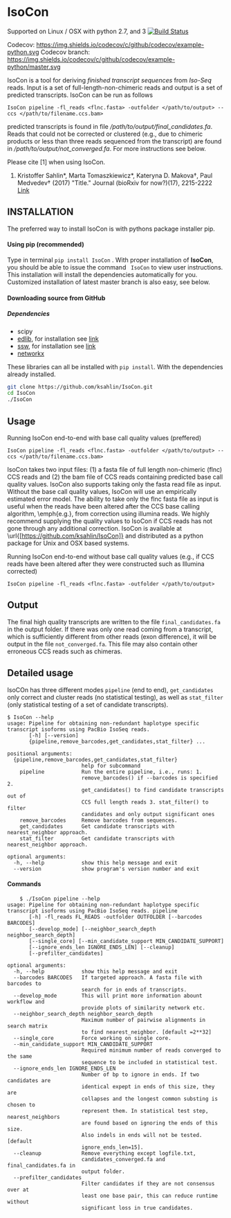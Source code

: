 IsoCon
========

Supported on Linux / OSX with python 2.7, and 3 [![Build Status](https://travis-ci.org/ksahlin/BESST.svg?branch=master)](https://travis-ci.org/ksahlin/IsoCon)

Codecov:        https://img.shields.io/codecov/c/github/codecov/example-python.svg
Codecov branch:     https://img.shields.io/codecov/c/github/codecov/example-python/master.svg

IsoCon is a tool for deriving *finished transcript sequences* from *Iso-Seq* reads. Input is a set of full-length-non-chimeric reads and output is a set of predicted transcripts. IsoCon can be run as follows

```
IsoCon pipeline -fl_reads <flnc.fasta> -outfolder </path/to/output> --ccs </path/to/filename.ccs.bam>
```

predicted transcripts is found in file */path/to/output/final_candidates.fa*. Reads that could not be corrected or clustered (e.g., due to chimeric products or less than three reads sequenced from the transcript) are found in */path/to/output/not_converged.fa*. For more instructions see below.

Please cite [1] when using IsoCon.

1. Kristoffer Sahlin*, Marta Tomaszkiewicz*, Kateryna D. Makova†, Paul Medvedev† (2017) "Title." Journal (bioRxiv for now?)(17), 2215-2222 [Link](here)

<!-- Table of Contents
=================
    * [INSTALLATION](#installation)
        * [Using pip (recommended)](#using-pip-recommended)
        * [Downloading source from GitHub](#downloading-source-from-github)
            * [Dependencies](#dependencies)
    * [Usage](#usage)
    * [IsoCon on general Iso-Seq datasets](#isocon-on-general-iso-seq-datasets)
    * [Detailed usage](#detailed-usage)
        * [Commands](#commands)

TOC created by [gh-md-toc](https://github.com/ekalinin/github-markdown-toc) -->

INSTALLATION
----------------

The preferred way to install IsoCon is with pythons package installer pip.

#### Using pip (recommended)

Type in terminal `pip install IsoCon` . With proper installation of **IsoCon**, you should be able to issue the command ` IsoCon` to view user instructions. This installation will install the dependencies automatically for you. Customized installation of latest master branch is also easy, see below.

#### Downloading source from GitHub

##### Dependencies

* scipy
* [edlib](https://github.com/Martinsos/edlib "edlib's Homepage"), for installation see [link](https://github.com/Martinsos/edlib/tree/master/bindings/python#installation)
* [ssw](https://github.com/vishnubob/ssw "Python wrapper for SSW"), for installation see [link](https://github.com/vishnubob/ssw#installation)
* [networkx](https://networkx.github.io/)

These libraries can all be installed with `pip install`. With the dependencies already installed.

```sh
git clone https://github.com/ksahlin/IsoCon.git
cd IsoCon
./IsoCon
```

Usage
-------

Running IsoCon end-to-end with base call quality values (preffered)
```
IsoCon pipeline -fl_reads <flnc.fasta> -outfolder </path/to/output> --ccs </path/to/filename.ccs.bam>
```

IsoCon takes two input files: (1) a fasta file of full length non-chimeric (flnc) CCS reads and (2) the bam file of CCS reads containing predicted base call quality values. IsoCon also supports taking only the fasta read file as input. Without the base call quality values, IsoCon will use an empirically estimated error model. The ability to take only the flnc fasta file as input is useful when the reads have been altered after the CCS base calling algorithm, \emph{e.g.}, from correction using illumina reads. We highly recommend supplying the quality values to IsoCon if CCS reads has not gone through any additional correction. IsoCon is available at \url{[https://github.com/ksahlin/IsoCon]} and distributed as a python package for Unix and OSX based systems.

Running IsoCon end-to-end without base call quality values (e.g., if CCS reads have been altered after they were constructed such as Illumina corrected)
```
IsoCon pipeline -fl_reads <flnc.fasta> -outfolder </path/to/output>
```

Output
-------

The final high quality transcripts are written to the file `final_candidates.fa` in the output folder. If there was only one read coming from a transcript, which is sufficiently different from other reads (exon difference), it will be output in the file `not_converged.fa`. This file may also contain other erroneous CCS reads such as chimeras.

<!-- IsoCon on general Iso-Seq datasets
-----------------------------------

IsoCon has been evaluated on targeted Iso-Seq data [cite], but the algorithm makes no explicit assumptions, or depends on the data being targeted. Therefore it also runs on any general Iso-Seq data. To demonstrate this We ran IsoCon on the publicly availabe datasets from pacbio [MCF7](link) and [Alzheimer](link) using the following command

```
IsoCon pipeline -fl_reads <flnc.fasta> -outfolder </path/to/output> --neighbor_search_depth 100
```

| Dataset | runtime  | peak memory | final_candidates | corr | not_corr | *TOFU* | *nr original CCS* | 
| ------------- | ------------- | ------------- | ------------- | ------------- | ------------- | ------------- | ------------- |
| [MCF7](http://www.pacb.com/blog/data-release-human-mcf-7-transcriptome/) | 24h43m  | <1.9Gb  | 2,169 | 18,458 | 401,885<sup>[1](#myfootnote1)</sup> |  55,770 | 518,701 |
|[Alzheimer](http://www.pacb.com/blog/data-release-alzheimer-brain-isoform-sequencing-iso-seq-dataset/)| time | Content Cell  | Content Cell  |

TODO1: Output three separate files: validated_transcripts.fa,  corrected_not_validated.fa, not_converged.fa 
TODO2: Show set intersection (allowing end differences between final_cand + corr to TOFU transcripts). Also do other analysis.

IsoCon predicted 2169 and Y transcripts and had a runtime of 24h43m and Y, for MCF7 and Alzheimer datasets respectively, on a 64 core machine with a peak memory usage of Z Gb. IsoCons output are found [here](link).

Manual BLAT of 20 sequences from the "corrected_but_not_converged" predictions to human show an alignment identity increase from 94-98% of the ccs reads up to 99.5-99.9% for the corrected reads.

<a name="footnote_not_converged">1</a>: Footnote content goes here -->

Detailed usage
----------------

IsoCOn has three different modes `pipeline` (end to end), `get_candidates` only correct and cluster reads (no statistical testing), as well as `stat_filter` (only statistical testing of a set of candidate transcripts).

```
$ IsoCon --help
usage: Pipeline for obtaining non-redundant haplotype specific transcript isoforms using PacBio IsoSeq reads.
       [-h] [--version]
       {pipeline,remove_barcodes,get_candidates,stat_filter} ...

positional arguments:
  {pipeline,remove_barcodes,get_candidates,stat_filter}
                        help for subcommand
    pipeline            Run the entire pipeline, i.e., runs: 1.
                        remove_barcodes() if --barcodes is specified 2.
                        get_candidates() to find candidate transcripts out of
                        CCS full length reads 3. stat_filter() to filter
                        candidates and only output significant ones
    remove_barcodes     Remove barcodes from sequences.
    get_candidates      Get candidate transcripts with nearest_neighbor approach.
    stat_filter         Get candidate transcripts with nearest_neighbor approach.

optional arguments:
  -h, --help            show this help message and exit
  --version             show program's version number and exit
```

#### Commands

```
    $ ./IsoCon pipeline --help
usage: Pipeline for obtaining non-redundant haplotype specific transcript isoforms using PacBio IsoSeq reads. pipeline
       [-h] -fl_reads FL_READS -outfolder OUTFOLDER [--barcodes BARCODES]
       [--develop_mode] [--neighbor_search_depth neighbor_search_depth]
       [--single_core] [--min_candidate_support MIN_CANDIDATE_SUPPORT]
       [--ignore_ends_len IGNORE_ENDS_LEN] [--cleanup]
       [--prefilter_candidates]

optional arguments:
  -h, --help            show this help message and exit
  --barcodes BARCODES   If targeted approach. A fasta file with barcodes to
                        search for in ends of transcripts.
  --develop_mode        This will print more information abount workflow and
                        provide plots of similarity network etc.
  --neighbor_search_depth neighbor_search_depth
                        Maximum number of pairwise alignments in search matrix
                        to find nearest_neighbor. [default =2**32]
  --single_core         Force working on single core.
  --min_candidate_support MIN_CANDIDATE_SUPPORT
                        Required minimum number of reads converged to the same
                        sequence to be included in statistical test.
  --ignore_ends_len IGNORE_ENDS_LEN
                        Number of bp to ignore in ends. If two candidates are
                        identical expept in ends of this size, they are
                        collapses and the longest common substing is chosen to
                        represent them. In statistical test step, nearest_neighbors
                        are found based on ignoring the ends of this size.
                        Also indels in ends will not be tested. [default
                        ignore_ends_len=15].
  --cleanup             Remove everything except logfile.txt,
                        candidates_converged.fa and final_candidates.fa in
                        output folder.
  --prefilter_candidates
                        Filter candidates if they are not consensus over at
                        least one base pair, this can reduce runtime without
                        significant loss in true candidates.
```


